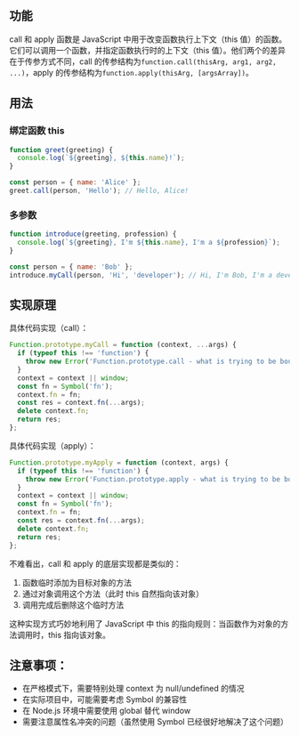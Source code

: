 ## 功能

call 和 apply 函数是 JavaScript 中用于改变函数执行上下文（this 值）的函数。它们可以调用一个函数，并指定函数执行时的上下文（this 值）。他们两个的差异在于传参方式不同，call 的传参结构为`function.call(thisArg, arg1, arg2, ...)`，apply 的传参结构为`function.apply(thisArg, [argsArray])`。

## 用法

### 绑定函数 this

```js
function greet(greeting) {
  console.log(`${greeting}, ${this.name}!`);
}

const person = { name: 'Alice' };
greet.call(person, 'Hello'); // Hello, Alice!
```

### 多参数

```js
function introduce(greeting, profession) {
  console.log(`${greeting}, I'm ${this.name}, I'm a ${profession}`);
}

const person = { name: 'Bob' };
introduce.myCall(person, 'Hi', 'developer'); // Hi, I'm Bob, I'm a developer
```

## 实现原理

具体代码实现（call）：

```js
Function.prototype.myCall = function (context, ...args) {
  if (typeof this !== 'function') {
    throw new Error('Function.prototype.call - what is trying to be bound is not callable');
  }
  context = context || window;
  const fn = Symbol('fn');
  context.fn = fn;
  const res = context.fn(...args);
  delete context.fn;
  return res;
};
```

具体代码实现（apply）：

```js
Function.prototype.myApply = function (context, args) {
  if (typeof this !== 'function') {
    throw new Error('Function.prototype.apply - what is trying to be bound is not callable');
  }
  context = context || window;
  const fn = Symbol('fn');
  context.fn = fn;
  const res = context.fn(...args);
  delete context.fn;
  return res;
};
```

不难看出，call 和 apply 的底层实现都是类似的：

1. 函数临时添加为目标对象的方法
2. 通过对象调用这个方法（此时 this 自然指向该对象）
3. 调用完成后删除这个临时方法

这种实现方式巧妙地利用了 JavaScript 中 this 的指向规则：当函数作为对象的方法调用时，this 指向该对象。

## 注意事项：

- 在严格模式下，需要特别处理 context 为 null/undefined 的情况
- 在实际项目中，可能需要考虑 Symbol 的兼容性
- 在 Node.js 环境中需要使用 global 替代 window
- 需要注意属性名冲突的问题（虽然使用 Symbol 已经很好地解决了这个问题）
